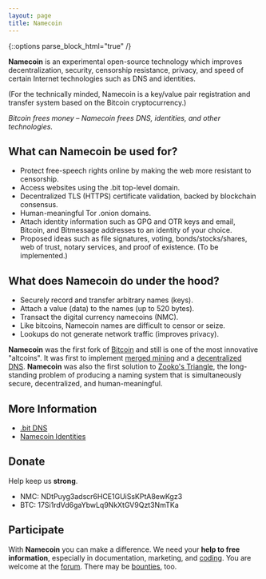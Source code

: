 ```yaml
---
layout: page
title: Namecoin
---
```


{::options parse_block_html="true" /}

**Namecoin** is an experimental open-source technology which improves decentralization, security, censorship resistance, privacy, and speed of certain Internet technologies such as DNS and identities.

(For the technically minded, Namecoin is a key/value pair registration and transfer system based on the Bitcoin cryptocurrency.)

*Bitcoin frees money – Namecoin frees DNS, identities, and other technologies.*

<div class="row">

<div class="col-md-6">

## What can Namecoin be used for?

* Protect free-speech rights online by making the web more resistant to censorship.
* Access websites using the .bit top-level domain.
* Decentralized TLS (HTTPS) certificate validation, backed by blockchain consensus.
* Human-meaningful Tor .onion domains.
* Attach identity information such as GPG and OTR keys and email, Bitcoin, and Bitmessage addresses to an identity of your choice.
* Proposed ideas such as file signatures, voting, bonds/stocks/shares, web of trust, notary services, and proof of existence. (To be implemented.)

</div>

<div class="col-md-6">

What does Namecoin do under the hood?
-------------------------------------

* Securely record and transfer arbitrary names (keys).
* Attach a value (data) to the names (up to 520 bytes).
* Transact the digital currency namecoins (NMC).
* Like bitcoins, Namecoin names are difficult to censor or seize.
* Lookups do not generate network traffic (improves privacy).

**Namecoin** was the first fork of [Bitcoin](https://bitcoin.org) and still is one of the most innovative "altcoins".  It was first to implement [merged mining](https://bitcoin.stackexchange.com/questions/273/how-does-merged-mining-work) and a [decentralized DNS](https://bit.namecoin.info).  **Namecoin** was also the first solution to [Zooko's Triangle](https://en.wikipedia.org/wiki/Zooko%27s_triangle), the long-standing problem of producing a naming system that is simultaneously secure, decentralized, and human-meaningful.

</div>
</div>

## More Information

* [.bit DNS](https://bit.namecoin.org/)
* [Namecoin Identities](https://nameid.org)

## Donate
Help keep us **strong**.

* NMC: NDtPuyg3adscr6HCE1GUiSsKPtA8ewKgz3
* BTC: 17Si1rdVd6gaYbwLq9NkXtGV9Qzt3NmTKa

## Participate
With **Namecoin** you can make a difference.  We need your **help to free information**, especially in documentation, marketing, and [coding](https://github.com/namecoin/).  You are welcome at the [forum](https://forum.namecoin.info/).  There may be [bounties](https://forum.namecoin.info/viewforum.php?f=18), too.
